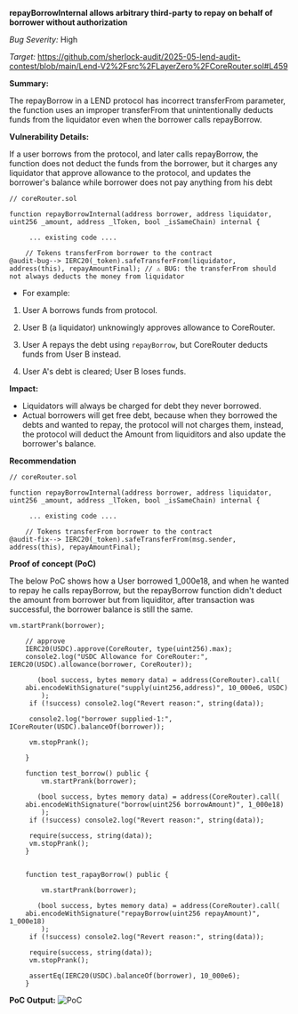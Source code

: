 **repayBorrowInternal allows arbitrary third-party to repay on behalf of borrower without authorization**

_Bug Severity:_ High 

_Target:_ https://github.com/sherlock-audit/2025-05-lend-audit-contest/blob/main/Lend-V2%2Fsrc%2FLayerZero%2FCoreRouter.sol#L459


**Summary:**

The repayBorrow in a LEND protocol has incorrect transferFrom parameter, the function uses an improper transferFrom that unintentionally deducts funds from the liquidator even when the borrower calls repayBorrow.




**Vulnerability Details:**

If a user borrows from the protocol, and later calls repayBorrow, the function does not deduct the funds from the borrower, but it charges any liquidator that approve allowance to the protocol, and updates the borrower's balance while borrower does not pay anything from his debt

```solidity
// coreRouter.sol

function repayBorrowInternal(address borrower, address liquidator, uint256 _amount, address _lToken, bool _isSameChain) internal {
     
     ... existing code ....

    // Tokens transferFrom borrower to the contract
@audit-bug--> IERC20(_token).safeTransferFrom(liquidator, address(this), repayAmountFinal); // ⚠️ BUG: the transferFrom should not always deducts the money from liquidator
```

- For example:

1. User A borrows funds from protocol.

2. User B (a liquidator) unknowingly approves allowance to CoreRouter.

3. User A repays the debt using `repayBorrow`, but CoreRouter deducts funds from User B instead.

4. User A's debt is cleared; User B loses funds.



**Impact:**

- Liquidators will always be charged for debt they never borrowed.
- Actual borrowers will get free debt, because when they borrowed the debts and wanted to repay, the protocol will not charges them, instead, the protocol will deduct the Amount from liquiditors and also update the borrower's balance.




**Recommendation**

```solidity
// coreRouter.sol

function repayBorrowInternal(address borrower, address liquidator, uint256 _amount, address _lToken, bool _isSameChain) internal {
     
     ... existing code ....

    // Tokens transferFrom borrower to the contract
@audit-fix--> IERC20(_token).safeTransferFrom(msg.sender, address(this), repayAmountFinal);
```





**Proof of concept (PoC)**

The below PoC shows how a User borrowed 1_000e18, and when he wanted to repay he calls repayBorrow, but the repayBorrow function didn't deduct the amount from borrower but from liquiditor, after transaction was successful, the borrower balance is still the same.

```solidity
vm.startPrank(borrower);

    // approve
    IERC20(USDC).approve(CoreRouter, type(uint256).max);
    console2.log("USDC Allowance for CoreRouter:", IERC20(USDC).allowance(borrower, CoreRouter));

       (bool success, bytes memory data) = address(CoreRouter).call(
    abi.encodeWithSignature("supply(uint256,address)", 10_000e6, USDC)
        );
     if (!success) console2.log("Revert reason:", string(data));

     console2.log("borrower supplied-1:", ICoreRouter(USDC).balanceOf(borrower));

     vm.stopPrank();

    }

    function test_borrow() public {
        vm.startPrank(borrower);

       (bool success, bytes memory data) = address(CoreRouter).call(
    abi.encodeWithSignature("borrow(uint256 borrowAmount)", 1_000e18)
        );
     if (!success) console2.log("Revert reason:", string(data));

     require(success, string(data));
     vm.stopPrank();
    }


    function test_rapayBorrow() public {

        vm.startPrank(borrower);

       (bool success, bytes memory data) = address(CoreRouter).call(
    abi.encodeWithSignature("repayBorrow(uint256 repayAmount)", 1_000e18)
        );
     if (!success) console2.log("Revert reason:", string(data));

     require(success, string(data));
     vm.stopPrank();

     assertEq(IERC20(USDC).balanceOf(borrower), 10_000e6);
    }
```

**PoC Output:**
![PoC](https://github.com/user-attachments/assets/171deb23-f349-4cd8-af7f-999e0e959fb2)
